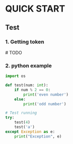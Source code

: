 # QUICK START

## Test
### 1. Getting token
\# TODO

### 2. python example
```python
import os

def test(num: int):
    if num % 2 == 0:
        print('even number')
    else:
        print('odd number')

# Test running
try:
    test(4)
    test('a')
except Exception as e:
    print("Exception", e)
```